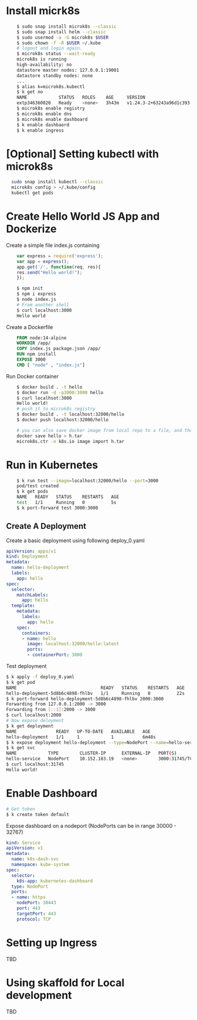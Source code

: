 # Install micrk8s
```sh
    $ sudo snap install microk8s --classic
    $ sudo snap install helm --classic
    $ sudo usermod -a -G microk8s $USER
    $ sudo chown -f -R $USER ~/.kube
    # logout and login again.
    $ microk8s status --wait-ready
    microk8s is running
    high-availability: no
    datastore master nodes: 127.0.0.1:19001
    datastore standby nodes: none
    ...
    $ alias k=microk8s.kubectl
    $ k get no
    NAME            STATUS   ROLES    AGE     VERSION
    extp346360020   Ready    <none>   3h43m   v1.24.3-2+63243a96d1c393
    $ microk8s enable registry
    $ microk8s enable dns
    $ microk8s enable dashboard
    $ k enable dashbaord
    $ k enable ingress
```
# [Optional] Setting kubectl with microk8s

```sh
  sudo snap install kubectl --classic
  microk8s config > ~/.kube/config
  kubectl get pods
```

# Create Hello World JS App and Dockerize 

Create a simple file index.js containing
```js
    var express = require('express');
    var app = express();
    app.get('/', function(req, res){
    res.send("Hello world!");
    });
```

```sh
    $ npm init
    $ npm i express
    $ node index.js
    # From another shell
    $ curl localhost:3000
    Hello world
```

Create a Dockerfile
```dockerfile
    FROM node:14-alpine
    WORKDIR /app/
    COPY index.js package.json /app/
    RUN npm install
    EXPOSE 3000
    CMD [ "node" , "index.js"]
```
Run Docker container
```sh
    $ docker build . -t hello
    $ docker run -d -p3000:3000 hello
    $ curl localhsot:3000
    Hello world!
    # push it to microk8s registry
    $ docker build . -t localhost:32000/hello
    $ docker push localhost:32000/hello

    # you can also save docker image from local repo to a file, and then import it to microk8s
    docker save hello > h.tar
    microk8s.ctr -n k8s.io image import h.tar
```

# Run in Kubernetes
```sh
    $ k run test --image=localhost:32000/hello --port=3000 
    pod/test created
    $ k get pods
    NAME   READY   STATUS    RESTARTS   AGE
    test   1/1     Running   0          5s
    $ k port-forward test 3000:3000
```

## Create A Deployment
 
Create a basic deployment using following deploy_0.yaml
```yaml
apiVersion: apps/v1
kind: Deployment
metadata:
  name: hello-deployment
  labels:
    app: hello
spec:
  selector:
    matchLabels:
      app: hello
  template:
    metadata:
      labels:
        app: hello
    spec:
      containers:
      - name: hello
        image: localhost:32000/hello:latest
        ports:
        - containerPort: 3000
```
Test deployment

```sh
$ k apply -f deploy_0.yaml
$ k get pod
NAME                                READY   STATUS    RESTARTS   AGE
hello-deployment-5d8b6c4898-fhlbv   1/1     Running   0          22s
$ k port-forward hello-deployment-5d8b6c4898-fhlbv 2000:3000
Forwarding from 127.0.0.1:2000 -> 3000
Forwarding from [::1]:2000 -> 3000
$ curl localhost:2000
# Now expose deloyment
$ k get deployment
NAME               READY   UP-TO-DATE   AVAILABLE   AGE
hello-deployment   1/1     1            1           6m48s
$ k expose deployment hello-deployment --type=NodePort --name=hello-service
$ k get svc
NAME            TYPE        CLUSTER-IP      EXTERNAL-IP   PORT(S)          AGE
hello-service   NodePort    10.152.183.19   <none>        3000:31745/TCP   110s
$ curl localhost:31745
Hello world!
```


# Enable Dashboard

```sh
# Get token
$ k create token default
```

Expose dashboard on a nodeport (NodePorts can be in range 30000 - 32767)

```yaml
kind: Service
apiVersion: v1
metadata:
  name: k8s-dash-svc
  namespace: kube-system
spec:
  selector:
    k8s-app: kubernetes-dashboard
  type: NodePort
  ports:
  - name: https
    nodePort: 30443
    port: 443
    targetPort: 443
    protocol: TCP
```

# Setting up Ingress

TBD

# Using skaffold for Local development

TBD

